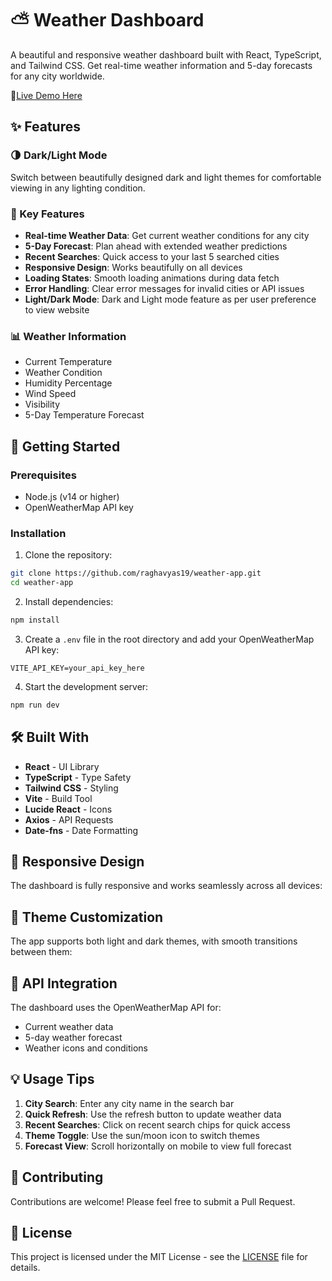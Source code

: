 # ⛅ Weather Dashboard

A beautiful and responsive weather dashboard built with React, TypeScript, and Tailwind CSS. Get real-time weather information and 5-day forecasts for any city worldwide.

🚀[Live Demo Here](https://weather-app-raghavyas19.vercel.app/)

## ✨ Features

### 🌗 Dark/Light Mode
Switch between beautifully designed dark and light themes for comfortable viewing in any lighting condition.

### 🎯 Key Features
- **Real-time Weather Data**: Get current weather conditions for any city
- **5-Day Forecast**: Plan ahead with extended weather predictions
- **Recent Searches**: Quick access to your last 5 searched cities
- **Responsive Design**: Works beautifully on all devices
- **Loading States**: Smooth loading animations during data fetch
- **Error Handling**: Clear error messages for invalid cities or API issues
- **Light/Dark Mode**: Dark and Light mode feature as per user preference to view website

### 📊 Weather Information
- Current Temperature
- Weather Condition
- Humidity Percentage
- Wind Speed
- Visibility
- 5-Day Temperature Forecast

## 🚀 Getting Started

### Prerequisites
- Node.js (v14 or higher)
- OpenWeatherMap API key

### Installation

1. Clone the repository:
```bash
git clone https://github.com/raghavyas19/weather-app.git
cd weather-app
```

2. Install dependencies:
```bash
npm install
```

3. Create a `.env` file in the root directory and add your OpenWeatherMap API key:
```env
VITE_API_KEY=your_api_key_here
```

4. Start the development server:
```bash
npm run dev
```

## 🛠️ Built With
- **React** - UI Library
- **TypeScript** - Type Safety
- **Tailwind CSS** - Styling
- **Vite** - Build Tool
- **Lucide React** - Icons
- **Axios** - API Requests
- **Date-fns** - Date Formatting

## 📱 Responsive Design
The dashboard is fully responsive and works seamlessly across all devices:

## 🎨 Theme Customization
The app supports both light and dark themes, with smooth transitions between them:

## 🔄 API Integration
The dashboard uses the OpenWeatherMap API for:
- Current weather data
- 5-day weather forecast
- Weather icons and conditions

## 💡 Usage Tips
1. **City Search**: Enter any city name in the search bar
2. **Quick Refresh**: Use the refresh button to update weather data
3. **Recent Searches**: Click on recent search chips for quick access
4. **Theme Toggle**: Use the sun/moon icon to switch themes
5. **Forecast View**: Scroll horizontally on mobile to view full forecast


## 🤝 Contributing
Contributions are welcome! Please feel free to submit a Pull Request.

## 📄 License
This project is licensed under the MIT License - see the [LICENSE](LICENSE) file for details.